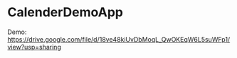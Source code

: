 # CalenderDemoApp
Demo:
https://drive.google.com/file/d/18ve48kiUvDbMoqL_QwOKEqW6L5suWFp1/view?usp=sharing
